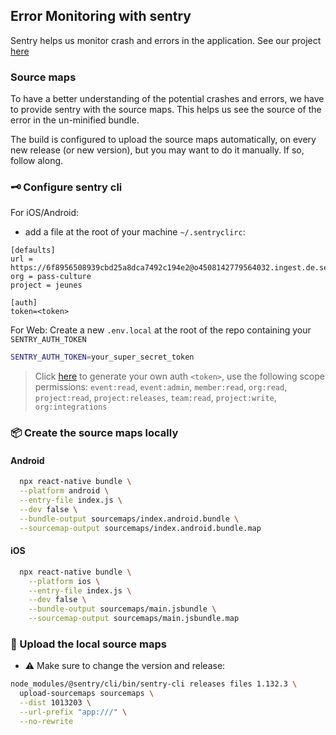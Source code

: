 ## Error Monitoring with sentry

Sentry helps us monitor crash and errors in the application. See our project [here](https://pass-culture.sentry.io/issues/?project=4508839229718608)

### Source maps

To have a better understanding of the potential crashes and errors, we have to provide sentry with the source maps. This helps us see the source of the error in the un-minified bundle.

The build is configured to upload the source maps automatically, on every new release (or new version), but you may want to do it manually. If so, follow along.

### 🗝 Configure sentry cli

For iOS/Android:

- add a file at the root of your machine `~/.sentryclirc`:

```
[defaults]
url = https://6f8956508939cbd25a8dca7492c194e2@o4508142779564032.ingest.de.sentry.io
org = pass-culture
project = jeunes

[auth]
token=<token>
```

For Web:
Create a new `.env.local` at the root of the repo containing your `SENTRY_AUTH_TOKEN`

```sh
SENTRY_AUTH_TOKEN=your_super_secret_token
```

> Click [here](https://pass-culture.sentry.io/settings/account/api/auth-tokens/) to generate your own auth `<token>`, use the following scope permissions: `event:read`, `event:admin`, `member:read`, `org:read`, `project:read`, `project:releases`, `team:read`, `project:write`, `org:integrations`

### 📦 Create the source maps locally

#### Android

```bash
  npx react-native bundle \
  --platform android \
  --entry-file index.js \
  --dev false \
  --bundle-output sourcemaps/index.android.bundle \
  --sourcemap-output sourcemaps/index.android.bundle.map
```

#### iOS

```bash
  npx react-native bundle \
    --platform ios \
    --entry-file index.js \
    --dev false \
    --bundle-output sourcemaps/main.jsbundle \
    --sourcemap-output sourcemaps/main.jsbundle.map
```

### 🚢 Upload the local source maps

- ⚠️ Make sure to change the version and release:

```bash
node_modules/@sentry/cli/bin/sentry-cli releases files 1.132.3 \
  upload-sourcemaps sourcemaps \
  --dist 1013203 \
  --url-prefix "app:///" \
  --no-rewrite
```
